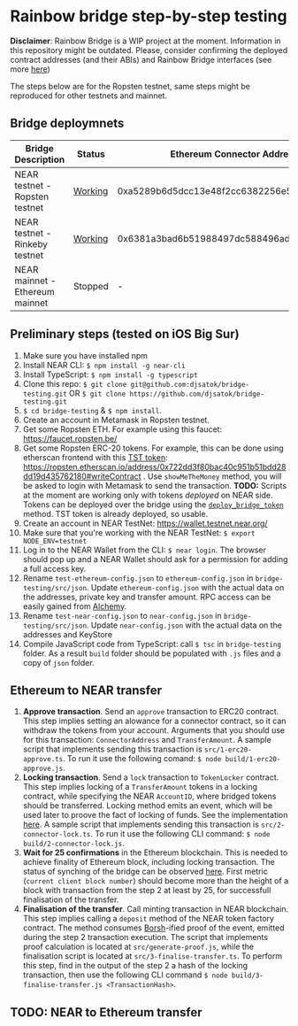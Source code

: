 # Rainbow bridge step-by-step testing

**Disclaimer**: Rainbow Bridge is a WIP project at the moment. Information in this repository might be outdated. Please, consider confirming the deployed contract addresses (and their ABIs) and Rainbow Bridge interfaces (see more [here](https://github.com/near/rainbow-bridge))

The steps below are for the Ropsten testnet, same steps might be reproduced for other testnets and mainnet.

## Bridge deploymnets

| Bridge Description              | Status      | Ethereum Connector Address                 | NEAR Connector Account |
|---------------------------------|-------------|--------------------------------------------|------------------------|
| NEAR testnet - Ropsten testnet  | [Working](https://explorer.testnet.near.org/accounts/ropsten.testnet)   | 0xa5289b6d5dcc13e48f2cc6382256e51589849f86 | f290121.ropsten.testnet |
| NEAR testnet - Rinkeby testnet  | [Working](https://explorer.testnet.near.org/accounts/rinkeby.testnet) | 0x6381a3bad6b51988497dc588496ad1177d1650ea | f030221.rinkeby.testnet | 
| NEAR mainnet - Ethereum mainnet | Stopped | - | - |

## Preliminary steps (tested on iOS Big Sur)

1. Make sure you have installed npm
2. Install NEAR CLI: `$ npm install -g near-cli`
3. Install TypeScript: `$ npm install -g typescript`
4. Clone this repo: `$ git clone git@github.com:djsatok/bridge-testing.git` OR `$ git clone https://github.com/djsatok/bridge-testing.git`
5. `$ cd bridge-testing` & `$ npm install`.
6. Create an account in Metamask in Ropsten testnet.
7. Get some Ropsten ETH. For example using this faucet: https://faucet.ropsten.be/
8. Get some Ropsten ERC-20 tokens. For example, this can be done using etherscan frontend with this [TST token](https://github.com/uzyn/ERC20-TST): https://ropsten.etherscan.io/address/0x722dd3f80bac40c951b51bdd28dd19d435762180#writeContract . Use `showMeTheMoney` method, you will be asked to login with Metamask to send the transaction. **TODO:** Scripts at the moment are working only with tokens *deployed* on NEAR side. Tokens can be deployed over the bridge using the [`deploy_bridge_token`](https://github.com/near/rainbow-token-connector/blob/master/bridge-token-factory/src/lib.rs#L238-L266) method. TST token is already deployed, so usable.
9. Create an account in NEAR TestNet: https://wallet.testnet.near.org/
10. Make sure that you're working with the NEAR TestNet: `$ export NODE_ENV=testnet`
11. Log in to the NEAR Wallet from the CLI: `$ near login`. The browser should pop up and a NEAR Wallet should ask for a permission for adding a full access key.
12. Rename `test-ethereum-config.json` to `ethereum-config.json` in `bridge-testing/src/json`. Update `ethereum-config.json` with the actual data on the addresses, private key and transfer amount. RPC access can be easily gained from [Alchemy](https://www.alchemyapi.io/).
13. Rename `test-near-config.json` to `near-config.json` in `bridge-testing/src/json`. Update `near-config.json` with the actual data on the addresses and KeyStore
14. Compile JavaScript code from TypeScript: call `$ tsc` in `bridge-testing` folder. As a result `build` folder should be populated with `.js` files and a copy of `json` folder.


## Ethereum to NEAR transfer
1. **Approve transaction**. Send an `approve` transaction to ERC20 contract. This step implies setting an alowance for a connector contract, so it can withdraw the tokens from your account. Arguments that you should use for this transaction: `ConnectorAddress` and `TransferAmount`. A sample script that implements sending this transaction is `src/1-erc20-approve.ts`. To run it use the following comand: `$ node build/1-erc20-approve.js`.
2. **Locking transaction**. Send a `lock` transaction to `TokenLocker` contract. This step implies locking of a `TransferAmount` tokens in a locking contract, while specifying the NEAR `AccountID`, where bridged tokens should be transferred. Locking method emits an event, which will be used later to proove the fact of locking of funds. See the implementation [here](https://github.com/near/rainbow-token-connector/blob/master/erc20-connector/contracts/ERC20Locker.sol#L32-L35). A sample script that implements sending this transaction is `src/2-connector-lock.ts`. To run it use the following CLI command: `$ node build/2-connector-lock.js`.
3. **Wait for 25 confirmations** in the Ethereum blockchain. This is needed to achieve finality of Ethereum block, including locking transaction. The status of synching of the bridge can be observed [here](http://35.235.76.186:8002/metrics). First metric (`current client block number`) should become more than the height of a block with transaction from the step 2 at least by 25, for successfull finalisation of the transfer.
4. **Finalisation of the transfer**. Call minting transaction in NEAR blockchain. This step implies calling a `deposit` method of the NEAR token factory contract. The method consumes [Borsh](https://github.com/near/borsh)-ified proof of the event, emitted during the step 2 transaction execution. The script that implements proof calculation is located at `src/generate-proof.js`, while the finalisation script is located at `src/3-finalise-transfer.ts`. To perform this step, find in the output of the step 2 a hash of the locking transaction, then use the following CLI command `$ node build/3-finalise-transfer.js <TransactionHash>`.

## **TODO:** NEAR to Ethereum transfer